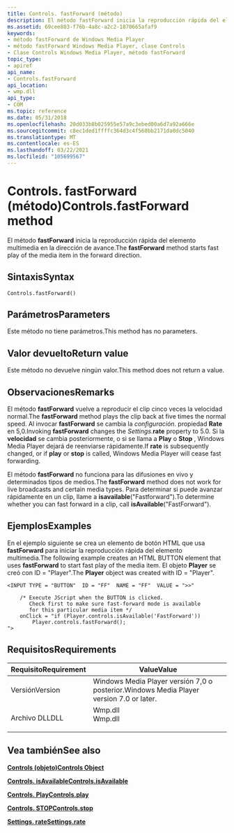 ```yaml
---
title: Controls. fastForward (método)
description: El método fastForward inicia la reproducción rápida del elemento multimedia en la dirección de avance. | Controls. fastForward (método)
ms.assetid: 69cee803-f76b-4a8c-a2c2-1870665afaf9
keywords:
- método fastForward de Windows Media Player
- método fastForward Windows Media Player, clase Controls
- Clase Controls Windows Media Player, método fastForward
topic_type:
- apiref
api_name:
- Controls.fastForward
api_location:
- wmp.dll
api_type:
- COM
ms.topic: reference
ms.date: 05/31/2018
ms.openlocfilehash: 20d033b8b025955e57a9c3ebed00a6d7a92a666e
ms.sourcegitcommit: c8ec1ded1ffffc364d3c4f560bb2171da0dc5040
ms.translationtype: MT
ms.contentlocale: es-ES
ms.lasthandoff: 03/22/2021
ms.locfileid: "105699567"
---
```

# <a name="controlsfastforward-method"></a><span data-ttu-id="6051e-107">Controls. fastForward (método)</span><span class="sxs-lookup"><span data-stu-id="6051e-107">Controls.fastForward method</span></span>

<span data-ttu-id="6051e-108">El método **fastForward** inicia la reproducción rápida del elemento multimedia en la dirección de avance.</span><span class="sxs-lookup"><span data-stu-id="6051e-108">The **fastForward** method starts fast play of the media item in the forward direction.</span></span>

## <a name="syntax"></a><span data-ttu-id="6051e-109">Sintaxis</span><span class="sxs-lookup"><span data-stu-id="6051e-109">Syntax</span></span>


```JScript
Controls.fastForward()
```



## <a name="parameters"></a><span data-ttu-id="6051e-110">Parámetros</span><span class="sxs-lookup"><span data-stu-id="6051e-110">Parameters</span></span>

<span data-ttu-id="6051e-111">Este método no tiene parámetros.</span><span class="sxs-lookup"><span data-stu-id="6051e-111">This method has no parameters.</span></span>

## <a name="return-value"></a><span data-ttu-id="6051e-112">Valor devuelto</span><span class="sxs-lookup"><span data-stu-id="6051e-112">Return value</span></span>

<span data-ttu-id="6051e-113">Este método no devuelve ningún valor.</span><span class="sxs-lookup"><span data-stu-id="6051e-113">This method does not return a value.</span></span>

## <a name="remarks"></a><span data-ttu-id="6051e-114">Observaciones</span><span class="sxs-lookup"><span data-stu-id="6051e-114">Remarks</span></span>

<span data-ttu-id="6051e-115">El método **fastForward** vuelve a reproducir el clip cinco veces la velocidad normal.</span><span class="sxs-lookup"><span data-stu-id="6051e-115">The **fastForward** method plays the clip back at five times the normal speed.</span></span> <span data-ttu-id="6051e-116">Al invocar **fastForward** se cambia la *configuración*. propiedad **Rate** en 5,0.</span><span class="sxs-lookup"><span data-stu-id="6051e-116">Invoking **fastForward** changes the *Settings*.**rate** property to 5.0.</span></span> <span data-ttu-id="6051e-117">Si la **velocidad** se cambia posteriormente, o si se llama a **Play** o **Stop** , Windows Media Player dejará de reenviarse rápidamente.</span><span class="sxs-lookup"><span data-stu-id="6051e-117">If **rate** is subsequently changed, or if **play** or **stop** is called, Windows Media Player will cease fast forwarding.</span></span>

<span data-ttu-id="6051e-118">El método **fastForward** no funciona para las difusiones en vivo y determinados tipos de medios.</span><span class="sxs-lookup"><span data-stu-id="6051e-118">The **fastForward** method does not work for live broadcasts and certain media types.</span></span> <span data-ttu-id="6051e-119">Para determinar si puede avanzar rápidamente en un clip, llame a **isavailable**("Fastforward").</span><span class="sxs-lookup"><span data-stu-id="6051e-119">To determine whether you can fast forward in a clip, call **isAvailable**("FastForward").</span></span>

## <a name="examples"></a><span data-ttu-id="6051e-120">Ejemplos</span><span class="sxs-lookup"><span data-stu-id="6051e-120">Examples</span></span>

<span data-ttu-id="6051e-121">En el ejemplo siguiente se crea un elemento de botón HTML que usa **fastForward** para iniciar la reproducción rápida del elemento multimedia.</span><span class="sxs-lookup"><span data-stu-id="6051e-121">The following example creates an HTML BUTTON element that uses **fastForward** to start fast play of the media item.</span></span> <span data-ttu-id="6051e-122">El objeto **Player** se creó con ID = "Player".</span><span class="sxs-lookup"><span data-stu-id="6051e-122">The **Player** object was created with ID = "Player".</span></span>


```JScript
<INPUT TYPE = "BUTTON"  ID = "FF"  NAME = "FF"  VALUE = ">>"  

    /* Execute JScript when the BUTTON is clicked. 
       Check first to make sure fast-forward mode is available
       for this particular media item */
    onClick = "if (Player.controls.isAvailable('FastForward'))
        Player.controls.fastForward();
">

```



## <a name="requirements"></a><span data-ttu-id="6051e-123">Requisitos</span><span class="sxs-lookup"><span data-stu-id="6051e-123">Requirements</span></span>



| <span data-ttu-id="6051e-124">Requisito</span><span class="sxs-lookup"><span data-stu-id="6051e-124">Requirement</span></span> | <span data-ttu-id="6051e-125">Value</span><span class="sxs-lookup"><span data-stu-id="6051e-125">Value</span></span> |
|--------------------|------------------------------------------------------------------------------------|
| <span data-ttu-id="6051e-126">Versión</span><span class="sxs-lookup"><span data-stu-id="6051e-126">Version</span></span><br/> | <span data-ttu-id="6051e-127">Windows Media Player versión 7,0 o posterior.</span><span class="sxs-lookup"><span data-stu-id="6051e-127">Windows Media Player version 7.0 or later.</span></span><br/>                              |
| <span data-ttu-id="6051e-128">Archivo DLL</span><span class="sxs-lookup"><span data-stu-id="6051e-128">DLL</span></span><br/>     | <dl> <span data-ttu-id="6051e-129"><dt>Wmp.dll</dt></span><span class="sxs-lookup"><span data-stu-id="6051e-129"><dt>Wmp.dll</dt></span></span> </dl> |



## <a name="see-also"></a><span data-ttu-id="6051e-130">Vea también</span><span class="sxs-lookup"><span data-stu-id="6051e-130">See also</span></span>

<dl> <dt>

[<span data-ttu-id="6051e-131">**Controls (objeto)**</span><span class="sxs-lookup"><span data-stu-id="6051e-131">**Controls Object**</span></span>](controls-object.md)
</dt> <dt>

[<span data-ttu-id="6051e-132">**Controls. isAvailable**</span><span class="sxs-lookup"><span data-stu-id="6051e-132">**Controls.isAvailable**</span></span>](controls-isavailable.md)
</dt> <dt>

[<span data-ttu-id="6051e-133">**Controls. Play**</span><span class="sxs-lookup"><span data-stu-id="6051e-133">**Controls.play**</span></span>](controls-play.md)
</dt> <dt>

[<span data-ttu-id="6051e-134">**Controls. STOP**</span><span class="sxs-lookup"><span data-stu-id="6051e-134">**Controls.stop**</span></span>](controls-stop.md)
</dt> <dt>

[<span data-ttu-id="6051e-135">**Settings. rate**</span><span class="sxs-lookup"><span data-stu-id="6051e-135">**Settings.rate**</span></span>](settings-rate.md)
</dt> </dl>

 

 





